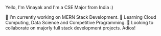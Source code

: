 Yello, I'm Vinayak and I'm a CSE Major from India :)

 🔭 I’m currently working on MERN Stack Development.
 🌱 Learning Cloud Computing, Data Science and Competitive Programming.
 👯 Looking to collaborate on majorly full stack development projects. Adios!
